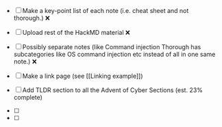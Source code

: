 - [ ] Make a key-point list of each note (i.e. cheat sheet and not thorough.) ❌
   
- [ ] Upload rest of the HackMD material ❌
  
- [ ] Possibly separate notes (like Command injection Thorough has subcategories like OS command injection etc instead of all in one same note.) ❌

- [ ] Make a link page (see [[Linking example]])

- [ ] Add TLDR section to all the Advent of Cyber Sections (est. 23% complete)

- [ ] 

- [ ] 

